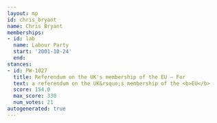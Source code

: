 ```yaml
---
layout: mp
id: chris_bryant
name: Chris Bryant
memberships:
- id: lab
  name: Labour Party
  start: '2001-10-24'
  end: 
stances:
- id: PW-1027
  title: Referendum on the UK's membership of the EU — For
  text: a referendum on the UK&rsquo;s membership of the <b>EU</b>
  score: 154.0
  max_score: 330
  num_votes: 21
autogenerated: true
---
```

